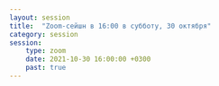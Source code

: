 ```yaml
---
layout: session
title:  "Zoom-сейшн в 16:00 в субботу, 30 октября"
category: session
session:
    type: zoom
    date: 2021-10-30 16:00:00 +0300
    past: true
---
```

